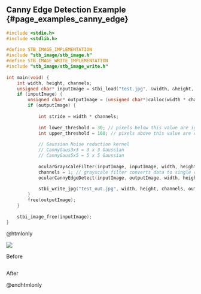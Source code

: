 ## Canny Edge Detection Example {#page_examples_canny_edge}

```c
#include <stdio.h>  
#include <stdlib.h>  
  
#define STB_IMAGE_IMPLEMENTATION  
#include "stb_image/stb_image.h"  
#define STB_IMAGE_WRITE_IMPLEMENTATION  
#include "stb_image/stb_image_write.h"  
  
int main(void) {  
    int width, height, channels;  
    unsigned char* inputImage = stbi_load("test.jpg", &width, &height, &channels, 0);  
    if (inputImage) {  
        unsigned char* outputImage = (unsigned char*)calloc(width * channels * height * sizeof(unsigned char), 1);  
        if (outputImage) {  
  
            int stride = width * channels;  
  
            int lower_threshold = 30; // pixels below this value are ignored  
            int upper_threshold = 100; // pixels above this value are considered as edge pixels  
            
            // Gaussian Noise reduction kernel   
            // CannyGaus3x3 = 3 x 3 Gaussian  
            // CannyGaus5x5 = 5 x 5 Gaussian
              
            ocularGrayscaleFilter(inputImage, inputImage, width, height, stride);    
            channels = 1; // grayscale filter converts data to single channel, so reset channels  
            ocularCannyEdgeDetect(inputImage, outputImage, width, height, channels, CannyGaus3x3, lower_threshold, upper_threshold);  
  
            stbi_write_jpg("test_out.jpg", width, height, channels, outputImage, 100);  
        }  
        free(outputImage);  
    }  
  
    stbi_image_free(inputImage);  
}
```

@htmlonly
<div class="sample-images">
    <div class="img-with-text">
        <img src="canny_edge.jpg"/>
        <p>Before</p>
    </div>
    <div class="img-with-text">
        <img src="canny_edge_out.jpg" alt=""/>
        <p>After</p>
    </div>
</div>
@endhtmlonly